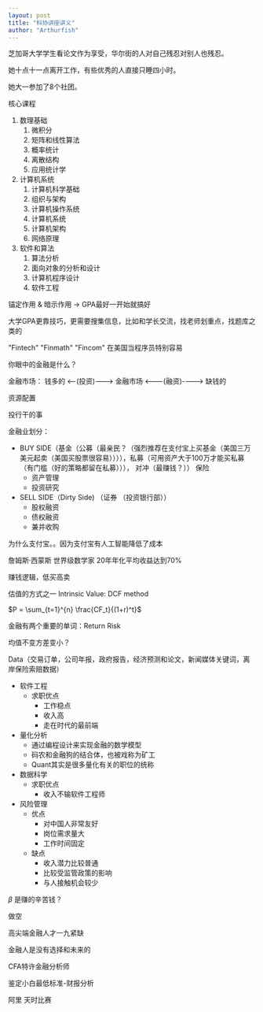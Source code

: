 ```yaml
---
layout: post
title: "科协讲座讲义"
author: "Arthurfish"
---
```


 芝加哥大学学生看论文作为享受，华尔街的人对自己残忍对别人也残忍。

她十点十一点离开工作，有些优秀的人直接只睡四小时。

她大一参加了8个社团。

核心课程

1. 数理基础
   1. 微积分
   2. 矩阵和线性算法
   3. 概率统计
   4. 离散结构
   5. 应用统计学
2. 计算机系统
   1. 计算机科学基础
   2. 组织与架构
   3. 计算机操作系统
   4. 计算机系统
   5. 计算机架构
   6. 网络原理
3. 软件和算法
   1. 算法分析
   2. 面向对象的分析和设计
   3. 计算机程序设计
   4. 软件工程

锚定作用 & 暗示作用 -> GPA最好一开始就搞好

大学GPA更靠技巧，更需要搜集信息，比如和学长交流，找老师划重点，找题库之类的

"Fintech" "Finmath" "Fincom"  在美国当程序员特别容易 

你眼中的金融是什么？

金融市场： 钱多的 <--(投资)---> 金融市场 <---(融资)----> 缺钱的

资源配置

投行干的事

金融业划分：

- BUY SIDE（基金（公募（最亲民？（强烈推荐在支付宝上买基金（美国三万美元起卖（美国买股票很容易）））），私募（可用资产大于100万才能买私募（有门槛（好的策略都留在私募）））， 对冲（最赚钱？）） 保险
  - 资产管理
  - 投资研究
- SELL SIDE（Dirty Side) （证券 （投资银行部））
  - 股权融资
  - 债权融资
  - 兼并收购

为什么支付宝。。因为支付宝有人工智能降低了成本

詹姆斯·西蒙斯 世界级数学家 20年年化平均收益达到70%

赚钱逻辑，低买高卖

估值的方式之一 Intrinsic Value: DCF method

$P = \sum_{t=1}^{n} \frac{CF_t}{(1+r)^t}$

金融有两个重要的单词：Return Risk

均值不变方差变小？

Data（交易订单，公司年报，政府报告，经济预测和论文，新闻媒体关键词，离岸保险索赔数据）

- 软件工程
  - 求职优点
    - 工作稳点
    - 收入高
    - 走在时代的最前端
- 量化分析
  - 通过编程设计来实现金融的数学模型
  - 码农和金融狗的结合体，也被戏称为矿工
  - Quant其实是很多量化有关的职位的统称
- 数据科学
  - 求职优点
    - 收入不输软件工程师
- 风险管理
  - 优点
    - 对中国人非常友好
    - 岗位需求量大
    - 工作时间固定
  - 缺点
    - 收入潜力比较普通
    - 比较受监管政策的影响
    - 与人接触机会较少



$\beta$ 是赚的辛苦钱？

做空

高尖端金融人才一九紧缺

金融人是没有选择和未来的

CFA特许金融分析师

鉴定小白最低标准-财报分析

阿里 天时比赛